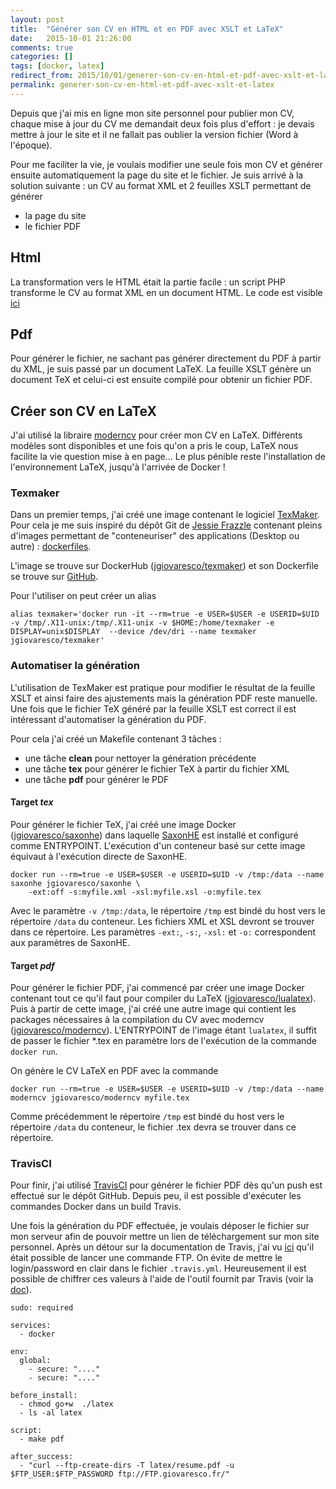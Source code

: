 ```yaml
---
layout: post
title:  "Générer son CV en HTML et en PDF avec XSLT et LaTeX"
date:   2015-10-01 21:26:00
comments: true
categories: []
tags: [docker, latex]
redirect_from: 2015/10/01/generer-son-cv-en-html-et-pdf-avec-xslt-et-late/x
permalink: generer-son-cv-en-html-et-pdf-avec-xslt-et-latex
---
```


Depuis que j'ai mis en ligne mon site personnel pour publier mon CV, chaque mise à jour du CV me demandait deux fois plus d'effort : je devais mettre à jour le site et il ne fallait pas oublier la version fichier (Word à l'époque).

Pour me faciliter la vie, je voulais modifier une seule fois mon CV et générer ensuite automatiquement la page du site et le fichier. Je suis arrivé à la solution suivante : un CV au format XML et 2 feuilles XSLT permettant de générer

* la page du site
* le fichier PDF

## Html
La transformation vers le HTML était la partie facile : un script PHP transforme le CV au format XML en un document HTML. Le code est visible [ici](https://github.com/jgiovaresco/julien.giovaresco.fr/blob/master/resume.php)

## Pdf
Pour générer le fichier, ne sachant pas générer directement du PDF à partir du XML, je suis passé par un document LaTeX. La feuille XSLT génère un document TeX et celui-ci est ensuite compilé pour obtenir un fichier PDF.

## Créer son CV en LaTeX 
J'ai utilisé la libraire [moderncv](https://github.com/xdanaux/moderncv) pour créer mon CV en LaTeX. Différents modèles sont disponibles et une fois qu'on a pris le coup, LaTeX nous facilite la vie question mise à en page...
Le plus pénible reste l'installation de l'environnement LaTeX, jusqu'à l'arrivée de Docker ! 

### Texmaker
Dans un premier temps, j'ai créé une image contenant le logiciel [TexMaker](http://www.xm1math.net/texmaker/index_fr.html). Pour cela je me suis inspiré du dépôt Git de [Jessie Frazzle](https://twitter.com/frazelledazzell) contenant pleins d'images permettant de "conteneuriser" des applications (Desktop ou autre) : [dockerfiles](https://github.com/jfrazelle/dockerfiles).

L'image se trouve sur DockerHub ([jgiovaresco/texmaker](https://hub.docker.com/r/jgiovaresco/texmaker/)) et son Dockerfile se trouve sur [GitHub](https://github.com/jgiovaresco/dockerfiles/blob/master/texmaker/Dockerfile).

Pour l'utiliser on peut créer un alias 

```
alias texmaker='docker run -it --rm=true -e USER=$USER -e USERID=$UID -v /tmp/.X11-unix:/tmp/.X11-unix -v $HOME:/home/texmaker -e DISPLAY=unix$DISPLAY  --device /dev/dri --name texmaker jgiovaresco/texmaker'
```

### Automatiser la génération
L'utilisation de TexMaker est pratique pour modifier le résultat de la feuille XSLT et ainsi faire des ajustements mais la génération PDF reste manuelle. Une fois que le fichier TeX généré par la feuille XSLT est correct il est intéressant d'automatiser la génération du PDF.

Pour cela j'ai créé un Makefile contenant 3 tâches :

* une tâche **clean** pour nettoyer la génération précédente
* une tâche **tex**  pour générer le fichier TeX à partir du fichier XML
* une tâche **pdf** pour générer le PDF

#### Target _tex_
Pour générer le fichier TeX, j'ai créé une image Docker ([jgiovaresco/saxonhe](https://hub.docker.com/r/jgiovaresco/saxonhe/)) dans laquelle [SaxonHE](http://saxon.sourceforge.net/) est installé et configuré comme ENTRYPOINT. L'exécution d'un conteneur basé sur cette image équivaut à l'exécution directe de SaxonHE.

```
docker run --rm=true -e USER=$USER -e USERID=$UID -v /tmp:/data --name saxonhe jgiovaresco/saxonhe \
    -ext:off -s:myfile.xml -xsl:myfile.xsl -o:myfile.tex
```

Avec le paramètre ``-v /tmp:/data``, le répertoire ``/tmp`` est bindé du host vers le répertoire ``/data`` du conteneur. Les fichiers XML et XSL devront se trouver dans ce répertoire. 
Les paramètres ``-ext:``, ``-s:``, ``-xsl:`` et ``-o:`` correspondent aux paramètres de SaxonHE.

#### Target _pdf_
Pour générer le fichier PDF, j'ai commencé par créer une image Docker contenant tout ce qu'il faut pour compiler du LaTeX ([jgiovaresco/lualatex](https://hub.docker.com/r/jgiovaresco/lualatex/)). Puis à partir de cette image, j'ai créé une autre image qui contient les packages nécessaires à la compilation du CV avec moderncv ([jgiovaresco/moderncv](https://hub.docker.com/r/jgiovaresco/moderncv/)). L'ENTRYPOINT de l'image étant ``lualatex``, il suffit de passer le fichier *.tex en paramètre lors de l'exécution de la commande ``docker run``.

On génère le CV LaTeX en PDF avec la commande

```
docker run --rm=true -e USER=$USER -e USERID=$UID -v /tmp:/data --name moderncv jgiovaresco/moderncv myfile.tex
```

Comme précédemment le répertoire ``/tmp`` est bindé du host vers le répertoire ``/data`` du conteneur, le fichier .tex devra se trouver dans ce répertoire.

### TravisCI
Pour finir, j'ai utilisé [TravisCI](https://travis-ci.org) pour générer le fichier PDF dès qu'un push est effectué sur le dépôt GitHub. Depuis peu, il est possible d'exécuter les commandes Docker dans un build Travis. 

Une fois la génération du PDF effectuée, je voulais déposer le fichier sur mon serveur afin de pouvoir mettre un lien de téléchargement sur mon site personnel. Après un détour sur la documentation de Travis, j'ai vu [ici](http://docs.travis-ci.com/user/deployment/custom/) qu'il était possible de lancer une commande FTP.
On évite de mettre le login/password en clair dans le fichier ``.travis.yml``. Heureusement il est possible de chiffrer ces valeurs à l'aide de l'outil fournit par Travis (voir la [doc](http://docs.travis-ci.com/user/encryption-keys/)).

```
sudo: required

services:
  - docker

env:
  global:
    - secure: "...."
    - secure: "...."

before_install:
  - chmod go+w  ./latex
  - ls -al latex

script:
  - make pdf

after_success:
  - "curl --ftp-create-dirs -T latex/resume.pdf -u $FTP_USER:$FTP_PASSWORD ftp://FTP.giovaresco.fr/"
```
